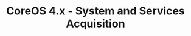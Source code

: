---
permalink: /product-documents/coreos4/nist-800-53/sa/
layout: control_family
title: CoreOS 4.x - System and Services Acquisition
category: Product Documents
lead: |
  Control responses for NIST 800-53 rev4.
subnav:
  data: components.coreos4.satisfies
  href: ['#%', control_key]
  text: control_key
product_info:
  name: CoreOs 4.x
  opencontrol_component: coreos4
  control_family_shorthand: SA
---